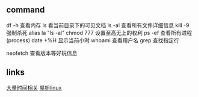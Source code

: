## command
df -h 查看内存
ls 看当前目录下的可见文档
ls -al 查看所有文件详细信息
kill -9 强制杀死
alias la "ls -al"
chmod 777 设置至高无上的权利
ps -ef 查看所有进程(process)
date +%H 显示当前小时
whoami 查看用户名
grep 查找指定行


neofetch 查看版本等好玩信息






## links
[大量时间相关](https://www.jb51.net/jiaoben/297846gya.htm)
[易姐linux](https://www.yuque.com/socialsisteryi)
